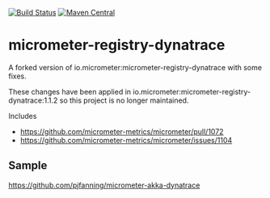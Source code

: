 [![Build Status](https://travis-ci.org/kontainers/micrometer-registry-dynatrace.svg?branch=master)](https://travis-ci.org/kontainers/micrometer-registry-dynatrace)
[![Maven Central](https://maven-badges.herokuapp.com/maven-central/io.kontainers/micrometer-registry-dynatrace/badge.svg)](https://maven-badges.herokuapp.com/maven-central/io.kontainers/micrometer-registry-dynatrace)

# micrometer-registry-dynatrace
A forked version of io.micrometer:micrometer-registry-dynatrace with some fixes.

These changes have been applied in io.micrometer:micrometer-registry-dynatrace:1.1.2 so this project is no longer maintained.

Includes
* https://github.com/micrometer-metrics/micrometer/pull/1072
* https://github.com/micrometer-metrics/micrometer/issues/1104

## Sample

https://github.com/pjfanning/micrometer-akka-dynatrace
